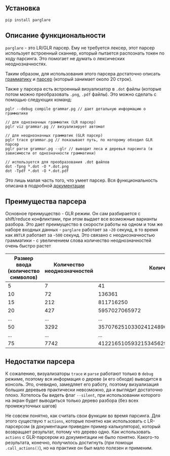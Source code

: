 ## Установка
```python3
pip install parglare
```

## Описание функциональности
`parglare` - это LR/GLR парсер. Ему не требуется лексер, этот парсер использует встроенный сканнер, который пытается распознать токен по ходу парсинга. Это помогает не думать о лексических неоднозначностях.

Таким образом, для использования этого парсера достаточно описать [грамматику](https://github.com/alexbuyan/fl-2021-hse-win/blob/proj/parglare/grammar.pg) и [парсер](https://github.com/alexbuyan/fl-2021-hse-win/blob/proj/parglare/glr_parser.py) (который занимает около 20 строк).

Также у парсера есть встроенный визуализатор в `.dot` файлы (которые потом можно преобразовать `.png`, `.pdf` файлы). Это можно сделать с помощью следующих команд:

```
pglr --debug compile grammar.pg // дает детальную информацию о грамматике

// для однозначных грамматик (LR парсер)
pglr viz grammar.pg // визуализирует автомат

// для неоднозначных грамматик (GLR парсер)
pglr trace grammar.pg // показывает путь, по которому обходил GLR парсер
pglr parse grammar.pg --glr // выводит леса и деревья парсинга (в зависимости от однозначности грамматики)

// используется для преобразования .dot файлов
dot -Tpng *.dot -O *.dot.png 
dot -Tpdf *.dot -O *.dot.pdf
```

Это лишь малая часть того, что умеет парсер. Вся функциональность описана в подробной [документации](http://www.igordejanovic.net/parglare/stable/)

## Преимущества парсера
Основное преимущество - GLR режим. Он сам разбирается с shift/reduce конфликтами, при этом выдает все возможные варианты разбора. Это дает преимущество в скорости работы на одном и том же наборе входных данных - `parglare` работает за `~20` секунд, в то время как `ANTLR` работает за `~500` секунд. Это связано с неоднозначностью грамматики - с увеличением слова количество неоднозначностей очень быстро растет

Размер ввода (количество символов) | Количество неоднозначностей | Количество найденных решений | Время работы
------------- | ------------- | ------------- | -------------
5 | 7 | 41 | 0.0019
10 | 72 | 136361 | 0.014
15 | 212 | 811716250 | 0.076
20 | 427 | 5957027065972 | 0.264
... | ... | ... | ...
50 | 3292 | 3570762510330241248964023620469730419 | 18.399 
... | ... | ... | ...
75 | 7742 | 412216510593215345629362419941132141404199148321406353295 | 100.754

## Недостатки парсера
К сожалению, визуализаторы `trace` и `parse` работают только в `debug` режиме, поэтому вся информация о дереве (и его обходе) выводится в консоль. Это, очевидно, замедляет его работу, поэтому визуализация больших деревьев практически невозможно, да и выглядит достаточно плохо. Хотелось бы видеть флаг `--silent`, при использовании которого на экран будет выводиться только дерево разбора (без всех промежуточных шагов)

Не совсем понятно, как считать свои функции во время парсинга. Для этого существую т `actions`, которые понятно как использовать с LR-парсерсом (в документации приведен пример калькулятора), который возвращает результат, потому что дерево одно. Как использовать `actions` с GLR-парсером из документации не было понятно. Какого-то результата, конечно, получилось достигнуть (при помощи `.call_actions()`), но на практике он был мало полезен и применим.